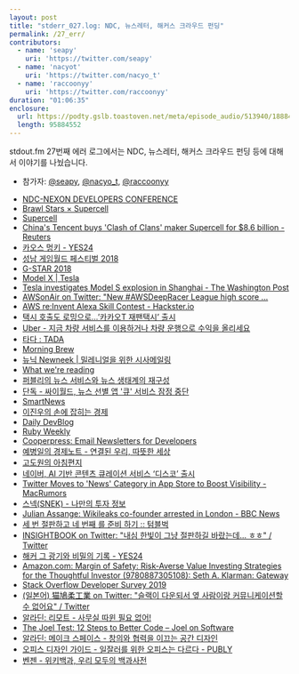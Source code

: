```yaml
---
layout: post
title: "stderr_027.log: NDC, 뉴스레터, 해커스 크라우드 펀딩"
permalink: /27_err/
contributors:
  - name: 'seapy'
    uri: 'https://twitter.com/seapy'
  - name: 'nacyot'
    uri: 'https://twitter.com/nacyo_t'
  - name: 'raccoonyy'
    uri: 'https://twitter.com/raccoonyy'
duration: "01:06:35"
enclosure:
  url: https://podty.gslb.toastoven.net/meta/episode_audio/513940/188843_1556199940955.mp3
  length: 95884552
---
```


stdout.fm 27번째 에러 로그에서는 NDC, 뉴스레터, 해커스 크라우드 펀딩 등에 대해서 이야기를 나눴습니다.

* 참가자: [@seapy][sea], [@nacyo_t][nac], [@raccoonyy][rac]

[sea]: https://twitter.com/seapy
[nac]: https://twitter.com/nacyo_t
[rac]: https://twitter.com/raccoonyy

* [NDC-NEXON DEVELOPERS CONFERENCE](https://ndc.nexon.com/main)
* [Brawl Stars × Supercell](https://supercell.com/en/games/brawlstars/)
* [Supercell](https://supercell.com/en/)
* [China's Tencent buys 'Clash of Clans' maker Supercell for $8.6 billion - Reuters](https://www.reuters.com/article/us-supercell-m-a-tencent-holdings/chinas-tencent-buys-clash-of-clans-maker-supercell-for-8-6-billion-idUSKCN0Z716E)
* [카오스 멍키 - YES24](http://www.yes24.com/Product/goods/52944918)
* [성남 게임월드 페스티벌 2018](http://www.sgwf2018.com/)
* [G-STAR 2018](http://www.gstar.or.kr/)
* [Model X \| Tesla](https://www.tesla.com/modelx)
* [Tesla investigates Model S explosion in Shanghai - The Washington Post](https://www.washingtonpost.com/business/2019/04/22/tesla-investigates-model-s-explosion-shanghai/?noredirect=on&utm_term=.f7bf0dbd1b88)
* [AWSonAir on Twitter: "New #AWSDeepRacer League high score ...](https://twitter.com/AWSonAir/status/1118720032127610882)
* [AWS re:Invent Alexa Skill Contest - Hackster.io](https://www.hackster.io/contests/alexa-reinvent)
* [택시 호출도 로밍으로…’카카오T 재팬택시’ 출시](https://www.bloter.net/archives/325608)
* [Uber - 지금 차량 서비스를 이용하거나 차량 운행으로 수익을 올리세요](https://www.uber.com/kr/ko/)
* [타다 : TADA](https://tadatada.com/)
* [Morning Brew](https://www.morningbrew.com/)
* [뉴닉 Newneek \| 밀레니얼을 위한 시사메일링](https://newneek.co/)
* [What we're reading](https://publy.us11.list-manage.com/subscribe?u=8e469b932eaa730d3a89bc869&id=f64c75daf2)
* [퍼블리의 뉴스 서비스와 뉴스 생태계의 재구성](http://mediagotosa.com/536)
* [단독 - 싸이월드, 뉴스 선별 앱 '큐' 서비스 잠정 중단](https://news.joins.com/article/23328889)
* [SmartNews](https://www.smartnews.com/ja/)
* [이진우의 손에 잡히는 경제](http://www.imbc.com/broad/radio/fm/economy/index.html)
* [Daily DevBlog](http://daily-devblog.com/)
* [Ruby Weekly](https://rubyweekly.com/)
* [Cooperpress: Email Newsletters for Developers](https://cooperpress.com/)
* [예병일의 경제노트 - 연결된 우리, 따뜻한 세상](http://www.econote.co.kr/default.asp)
* [고도원의 아침편지](https://www.godowon.com/)
* [네이버, AI 기반 콘텐츠 큐레이션 서비스 ‘디스코’ 출시](http://www.bloter.net/archives/281259)
* [Twitter Moves to 'News' Category in App Store to Boost Visibility - MacRumors](https://www.macrumors.com/2016/04/29/twitter-news-category-app-store-visibility/)
* [스넥(SNEK) - 나만의 투자 정보](https://www.snek.ai/home#economy)
* [Julian Assange: Wikileaks co-founder arrested in London - BBC News](https://www.bbc.com/news/uk-47891737)
* [세 번 절판하고 네 번째 <hackers>를 준비 하기 :: 텀블벅](https://www.tumblbug.com/hackers)
* [INSIGHTBOOK on Twitter: "내심 한빛이 그냥 절판하길 바랐는데... ㅎㅎ" / Twitter](https://twitter.com/insightbook/status/1120574636603744256)
* [해커 그 광기와 비밀의 기록 - YES24](http://www.yes24.com/Product/Goods/2256?scode=032&OzSrank=1)
* [Amazon.com: Margin of Safety: Risk-Averse Value Investing Strategies for the Thoughtful Investor (9780887305108): Seth A. Klarman: Gateway](https://www.amazon.com/Margin-Safety-Risk-Averse-Strategies-Thoughtful/dp/0887305105/ref=sr_1_1?keywords=safety+margin&qid=1556494819&s=gateway&sr=8-1)
* [Stack Overflow Developer Survey 2019](https://insights.stackoverflow.com/survey/2019?utm_source=Iterable&utm_medium=email&utm_campaign=dev-survey-2019)
* [(일본어) 猫鳩柔工業 on Twitter: "슬랙이 다운되서 옆 사람이랑 커뮤니케이션할 수 없어요" / Twitter](https://twitter.com/nekobato/status/1113981039234281472)
* [알라딘: 리모트 - 사무실 따윈 필요 없어!](https://www.aladin.co.kr/shop/wproduct.aspx?ItemId=50265443)
* [The Joel Test: 12 Steps to Better Code – Joel on Software](https://www.joelonsoftware.com/2000/08/09/the-joel-test-12-steps-to-better-code/)
* [알라딘: 메이크 스페이스 - 창의와 협력을 이끄는 공간 디자인](https://www.aladin.co.kr/shop/wproduct.aspx?ItemId=48591045)
* [오피스 디자인 가이드 - 일잘러를 위한 오피스는 다르다 - PUBLY](https://publy.co/set/327)
* [벤젠 - 위키백과, 우리 모두의 백과사전](https://ko.wikipedia.org/wiki/%EB%B2%A4%EC%A0%A0)
